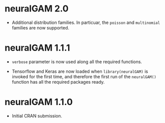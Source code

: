 
# neuralGAM 2.0

* Additional distribution families. In particuar, the `poisson` and `multinomial` families are now supported. 

# neuralGAM 1.1.1

* `verbose` parameter is now used along all the required functions.

* Tensorflow and Keras are now loaded when `library(neuralGAM)` is invoked for the first time, and therefore the first run of the  `neuralGAM()` function has all the required packages ready.

# neuralGAM 1.1.0

* Initial CRAN submission.
